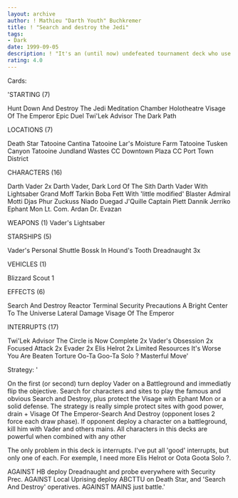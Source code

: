 ```yaml
---
layout: archive
author: ! Mathieu "Darth Youth" Buchkremer
title: ! "Search and destroy the Jedi"
tags:
- Dark
date: 1999-09-05
description: ! "It's an (until now) undefeated tournament deck who use the endor-effect Search and Destroy for 'upgrade' the Visage losses. Play this effect witha hunting light characters by using the characters combos, vader+tarkin,...I've protection against Hidden"
rating: 4.0
---
```

Cards: 

'STARTING (7)

Hunt Down And Destroy The Jedi
Meditation Chamber
Holotheatre
Visage Of The Emperor
Epic Duel
Twi'Lek Advisor
The Dark Path

LOCATIONS (7)

Death Star
Tatooine Cantina
Tatooine Lar's Moisture Farm
Tatooine Tusken Canyon
Tatooine Jundland Wastes
CC Downtown Plaza
CC Port Town District

CHARACTERS (16)

Darth Vader 2x
Darth Vader, Dark Lord Of The Sith
Darth Vader With Lightsaber
Grand Moff Tarkin
Boba Fett With 'little modified' Blaster
Admiral Motti
Djas Phur
Zuckuss
Niado Duegad
J'Quille
Captain Piett
Dannik Jerriko
Ephant Mon
Lt. Com. Ardan
Dr. Evazan

WEAPONS (1)
Vader's Lightsaber

STARSHIPS (5)

Vader's Personal Shuttle
Bossk In Hound's Tooth
Dreadnaught 3x

VEHICLES (1)

Blizzard Scout 1

EFFECTS (6)

Search And Destroy
Reactor Terminal
Security Precautions
A Bright Center To The Universe
Lateral Damage
Visage Of The Emperor

INTERRUPTS (17)

Twi'Lek Advisor
The Circle is Now Complete 2x
Vader's Obsession 2x
Focused Attack 2x
Evader 2x
Elis Helrot 2x
Limited Resources
It's Worse
You Are Beaten
Torture
Oo-Ta Goo-Ta Solo ?
Masterful Move'

Strategy: '

On the first (or second) turn deploy Vader on a Battleground and immediatly flip the objective. Search for characters and sites to play the famous
and obvious Search and Destroy, plus protect the Visage with Ephant Mon or a solid defense.
The strategy is really simple protect sites with good power, drain + Visage Of The Emperor-Search And Destroy (opponent loses 2 force each draw phase).
If opponent deploy a character on a battleground, kill him with Vader and others mains. All characters in this decks are powerful when combined with any other 

The only problem in this deck is interrupts. I've put all 'good' interrupts, but only one of each. For exemple, I need more Elis Helrot or Oota Goota Solo ?.

AGAINST HB deploy Dreadnaught and probe everywhere with Security Prec.
AGAINST Local Uprising deploy ABCTTU on Death Star, and 'Search And Destroy' operatives.
AGAINST MAINS just battle.'